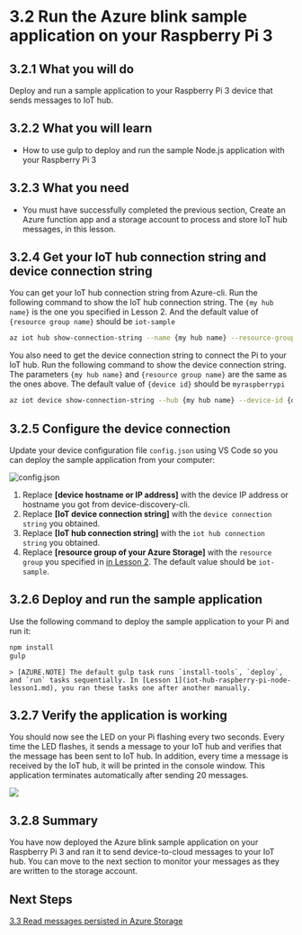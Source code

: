 <properties
 pageTitle="Run the Azure blink sample application on your Raspberry Pi 3"
 description="Deploy and run a sample application to your Raspberry Pi 3 device that sends messages to IoT hub."
 services="iot-hub"
 documentationCenter=""
 authors="shizn"
 manager="timlt"
 tags=""
 keywords=""/>

<tags
 ms.service="iot-hub"
 ms.devlang="multiple"
 ms.topic="article"
 ms.tgt_pltfrm="na"
 ms.workload="na"
 ms.date="09/28/2016" 
 ms.author="xshi"/>

# 3.2 Run the Azure blink sample application on your Raspberry Pi 3
## 3.2.1 What you will do
Deploy and run a sample application to your Raspberry Pi 3 device that sends messages to IoT hub.

## 3.2.2 What you will learn
- How to use gulp to deploy and run the sample Node.js application with your Raspberry Pi 3

## 3.2.3 What you need
- You must have successfully completed the previous section, Create an Azure function app and a storage account to process and store IoT hub messages, in this lesson.

## 3.2.4 Get your IoT hub connection string and device connection string
You can get your IoT hub connection string from Azure-cli. Run the following command to show the IoT hub connection string. The `{my hub name}` is the one you specified in Lesson 2. And the default value of `{resource group name}` should be `iot-sample` 

```bash
az iot hub show-connection-string --name {my hub name} --resource-group {resource group name}
```

You also need to get the device connection string to connect the Pi to your IoT hub. Run the following command to show the device connection string. The parameters `{my hub name}` and `{resource group name}` are the same as the ones above. The default value of `{device id}` should be `myraspberrypi` 

```bash
az iot device show-connection-string --hub {my hub name} --device-id {device id} --resource-group {resource group name}
```

## 3.2.5 Configure the device connection
Update your device configuration file `config.json` using VS Code so you can deploy the sample application from your computer:

![config.json](media/iot-hub-raspberry-pi-lessons/lesson3/config.png)

1. Replace **[device hostname or IP address]** with the device IP address or hostname you got from device-discovery-cli. 
2. Replace **[IoT device connection string]** with the `device connection string` you obtained.
3. Replace **[IoT hub connection string]** with the `iot hub connection string` you obtained. 
4. Replace **[resource group of your Azure Storage]** with the `resource group` you specified in [in Lesson 2](iot-hub-raspberry-pi-node-lesson2-prepare_azure_iot_hub.md). The default value should be `iot-sample`.

## 3.2.6 Deploy and run the sample application
Use the following command to deploy the sample application to your Pi and run it:

```bash
npm install
gulp
```

    > [AZURE.NOTE] The default gulp task runs `install-tools`, `deploy`, and `run` tasks sequentially. In [Lesson 1](iot-hub-raspberry-pi-node-lesson1.md), you ran these tasks one after another manually.

## 3.2.7 Verify the application is working
You should now see the LED on your Pi flashing every two seconds. Every time the LED flashes, it sends a message to your IoT hub and verifies that the message has been sent to IoT hub. In addition, every time a message is received by the IoT hub, it will be printed in the console window. This application terminates automatically after sending 20 messages.

![](media/iot-hub-raspberry-pi-lessons/lesson3/gulp_run.png)

## 3.2.8 Summary
You have now deployed the Azure blink sample application on your Raspberry Pi 3 and ran it to send device-to-cloud messages to your IoT hub. You can move to the next section to monitor your messages as they are written to the storage account.

## Next Steps
[3.3 Read messages persisted in Azure Storage](iot-hub-raspberry-pi-node-lesson3-read-table-storage.md)